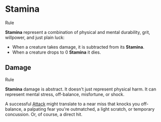 # Stamina

Rule

**Stamina** represent a combination of physical and mental durability, grit, willpower, and just plain luck:

 + When a creature takes damage, it is subtracted from its **Stamina**.
 + When a creature drops to 0 **Stamina** it dies.

## Damage

Rule

**Stamina** damage is abstract. It doesn't just represent physical harm. It can represent mental stress, off-balance, misfortune, or shock.

A successful [Attack](../../pages/combat/attacks.md) might translate to a near miss that knocks you off-balance, a palpating fear you're outmatched, a light scratch, or temporary concussion. Or, of course, a direct hit.
